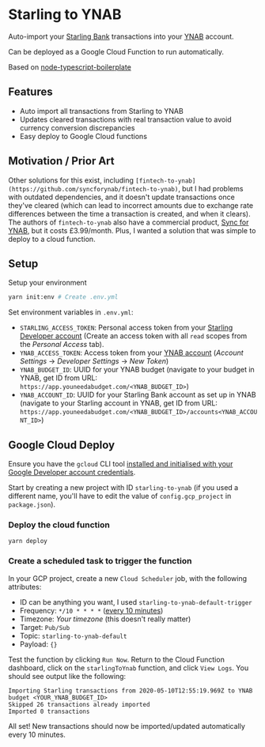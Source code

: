 # Starling to YNAB

Auto-import your [Starling Bank](https://www.starlingbank.com/) transactions into your [YNAB](https://www.youneedabudget.com/) account.

Can be deployed as a Google Cloud Function to run automatically.

Based on [node-typescript-boilerplate](https://github.com/jsynowiec/node-typescript-boilerplate)

## Features
- Auto import all transactions from Starling to YNAB
- Updates cleared transactions with real transaction value to avoid currency conversion discrepancies
- Easy deploy to Google Cloud functions

## Motivation / Prior Art

Other solutions for this exist, including `[fintech-to-ynab](https://github.com/syncforynab/fintech-to-ynab)`, but I had problems with outdated dependencies, and it doesn't update transactions once they've cleared (which can lead to incorrect amounts due to exchange rate differences between the time a transaction is created, and when it clears). The authors of `fintech-to-ynab` also have a commercial product, [Sync for YNAB](https://syncforynab.com/), but it costs £3.99/month. Plus, I wanted a solution that was simple to deploy to a cloud function.

## Setup

Setup your environment

```sh
yarn init:env # Create .env.yml
```

Set environment variables in `.env.yml`:

- `STARLING_ACCESS_TOKEN`: Personal access token from your [Starling Developer account](https://developer.starlingbank.com/) (Create an access token with all `read` scopes from the *Personal Access* tab).
- `YNAB_ACCESS_TOKEN`: Access token from your [YNAB account](https://app.youneedabudget.com/settings/developer) (*Account Settings* -> *Developer Settings* -> *New Token*)
- `YNAB_BUDGET_ID`: UUID for your YNAB budget (navigate to your budget in YNAB, get ID from URL: `https://app.youneedabudget.com/<YNAB_BUDGET_ID>`)
- `YNAB_ACCOUNT_ID`: UUID for your Starling Bank account as set up in YNAB (navigate to your Starling account in YNAB, get ID from URL: `https://app.youneedabudget.com/<YNAB_BUDGET_ID>/accounts<YNAB_ACCOUNT_ID>`)

## Google Cloud Deploy

Ensure you have the `gcloud` CLI tool [installed and initialised with your Google Developer account credentials](https://cloud.google.com/sdk/docs/downloads-interactive).

Start by creating a new project with ID `starling-to-ynab` (if you used a different name, you'll have to edit the value of `config.gcp_project` in `package.json`).

### Deploy the cloud function
```
yarn deploy
```

### Create a scheduled task to trigger the function

In your GCP project, create a new `Cloud Scheduler` job, with the following attributes:

- ID can be anything you want, I used `starling-to-ynab-default-trigger`
- Frequency: `*/10 * * * *` ([every 10 minutes](https://crontab.guru/#*/10_*_*_*_*))
- Timezone: _Your timezone_ (this doesn't really matter)
- Target: `Pub/Sub`
- Topic: `starling-to-ynab-default`
- Payload: `{}`

Test the function by clicking `Run Now`. Return to the Cloud Function dashboard, click on the `starlingToYnab` function, and click `View Logs`. You should see output like the following:

```
Importing Starling transactions from 2020-05-10T12:55:19.969Z to YNAB budget <YOUR_YNAB_BUDGET_ID>
Skipped 26 transactions already imported
Imported 0 transactions
```

All set! New transactions should now be imported/updated automatically every 10 minutes.
